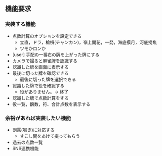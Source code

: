 ## 機能要求

### 実装する機能
- 点数計算のオプションを設定できる
    - 立直，ドラ，槍槓(チャンカン)，嶺上開花，一発，海底摸月，河底撈魚
    - ツモかロンか
- [user] 手配の一番右の牌を上がった牌にする
- カメラで撮ると麻雀牌を認識する
- 認識した牌を画面に表示する
- 最後に切った牌を確認できる
    - 最後に切った牌を選択できる
- 認識した牌で役を確認する
    - 役がありません。-> 終了
- 認識した牌で点数計算をする
- 役一覧，飜数，符、合計点数を表示する

### 余裕があれば実装したい機能
- 副露(鳴き)に対応する
    - すこし間をあけて撮ってもらう
- 過去の点数一覧
- SNS連携機能
